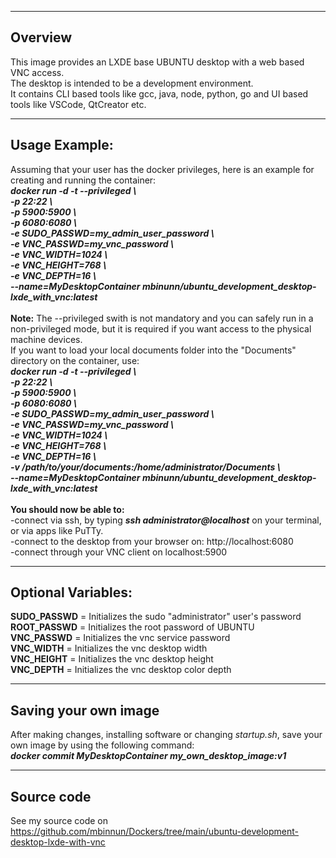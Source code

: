 -----------------------
Overview
-----------------------
This image provides an LXDE base UBUNTU desktop with a web based VNC access.<br/>
The desktop is intended to be a development environment.<br/>
It contains CLI based tools like gcc, java, node, python, go and UI based tools like VSCode, QtCreator etc.<br/>

-----------------------
Usage Example:
-----------------------
Assuming that your user has the docker privileges, here is an example for creating and running the container:<br/>
***docker run -d -t --privileged \\<br/>
-p 22:22 \\<br/>
-p 5900:5900 \\<br/>
-p 6080:6080 \\<br/>
-e SUDO_PASSWD=my_admin_user_password \\<br/>
-e VNC_PASSWD=my_vnc_password \\<br/>
-e VNC_WIDTH=1024 \\<br/>
-e VNC_HEIGHT=768 \\<br/>
-e VNC_DEPTH=16 \\<br/>
--name=MyDesktopContainer mbinunn/ubuntu_development_desktop-lxde_with_vnc:latest***<br/>
<br/>
**Note:** The --privileged swith is not mandatory and you can safely run in a non-privileged mode, but it is required if you want access to the physical machine devices.
<br/>
If you want to load your local documents folder into the "Documents" directory on the container, use:<br/>
***docker run -d -t --privileged \\<br/>
-p 22:22 \\<br/>
-p 5900:5900 \\<br/>
-p 6080:6080 \\<br/>
-e SUDO_PASSWD=my_admin_user_password \\<br/>
-e VNC_PASSWD=my_vnc_password \\<br/>
-e VNC_WIDTH=1024 \\<br/>
-e VNC_HEIGHT=768 \\<br/>
-e VNC_DEPTH=16 \\<br/>
-v /path/to/your/documents:/home/administrator/Documents \\<br/>
--name=MyDesktopContainer mbinunn/ubuntu_development_desktop-lxde_with_vnc:latest***<br/>
<br/>
**You should now be able to:**<br/>
-connect via ssh, by typing ***ssh administrator@localhost*** on your terminal, or via apps like PuTTy.<br/>
-connect to the desktop from your browser on: http://localhost:6080<br/>
-connect through your VNC client on localhost:5900<br/>

-----------------------
Optional Variables:
-----------------------
**SUDO_PASSWD** = Initializes the sudo "administrator" user's password<br/> 
**ROOT_PASSWD** = Initializes the root password of UBUNTU<br/> 
**VNC_PASSWD** = Initializes the vnc service password<br/>
**VNC_WIDTH** = Initializes the vnc desktop width<br/>
**VNC_HEIGHT** = Initializes the vnc desktop height<br/>
**VNC_DEPTH** = Initializes the vnc desktop color depth<br/>

-----------------------
Saving your own image
-----------------------
After making changes, installing software or changing *startup.sh*, save your own image by using the following command:<br/>
***docker commit MyDesktopContainer my_own_desktop_image:v1***<br/>

-----------------------
Source code
-----------------------
See my source code on https://github.com/mbinnun/Dockers/tree/main/ubuntu-development-desktop-lxde-with-vnc
